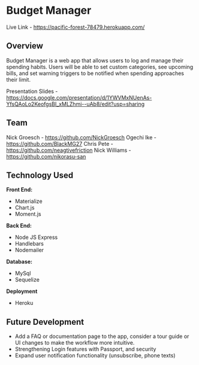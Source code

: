 # Budget Manager
Live Link - https://pacific-forest-78479.herokuapp.com/


## Overview
Budget Manager is a web app that allows users to log and manage their spending habits. Users will be able to set custom categories, see upcoming bills, and set warning triggers to be notified when spending approaches their limit. 

Presentation Slides - https://docs.google.com/presentation/d/1YWVMxNUenAs-YfsQAoLo2KeofgsBI_xMLZhmi--uAb8/edit?usp=sharing

## Team
Nick Groesch - https://github.com/NickGroesch
Ogechi Ike - https://github.com/BlackMG27
Chris Pete - https://github.com/neagtivefriction
Nick Williams - https://github.com/nikorasu-san

## Technology Used
**Front End:**
* Materialize
* Chart.js
* Moment.js

**Back End:**
* Node JS Express
* Handlebars
* Nodemailer

**Database:**
* MySql
* Sequelize

**Deployment**
* Heroku

## Future Development
- Add a FAQ or documentation page to the app, consider a tour guide or UI changes to make the workflow more intuitive.
- Strengthening Login features with Passport, and security
- Expand user notification functionality (unsubscribe, phone texts)

